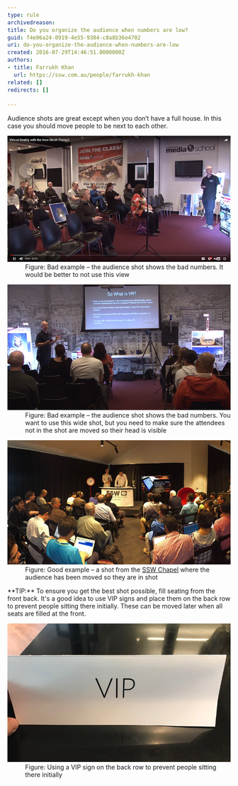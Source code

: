 ```yaml
---
type: rule
archivedreason: 
title: Do you organize the audience when numbers are low?
guid: f4e06a24-0919-4e55-9384-c8a8b36e4702
uri: do-you-organize-the-audience-when-numbers-are-low
created: 2016-07-29T14:46:51.0000000Z
authors:
- title: Farrukh Khan
  url: https://ssw.com.au/people/farrukh-khan
related: []
redirects: []

---
```


Audience shots are great except when you don’t have a full house. In this case you should move people to be next to each other.

<!--endintro-->
<dl class="badImage"> 
   <dt><img src="bad-audience.jpg" alt="bad-audience.jpg"></dt><dd>Figure: Bad example – the audience shot shows the bad numbers. It would be better to not use this view</dd></dl><dl class="badImage"> 
   <dt><img src="bad-audience-2.jpg" alt="bad-audience-2.jpg"></dt><dd>Figure: Bad example – the audience shot shows the bad numbers. You want to use this wide shot, but you need to make sure the attendees not in the shot are moved so their head is visible</dd></dl><dl class="goodImage"> 
   <dt>
      <img src="good-audience.jpg" alt="good-audience.jpg">
   </dt><dd>Figure: Good example – a shot from the 
      <a href="https://www.ssw.com.au/ssw/events/venues/hire-conference-room.aspx" target="_blank">SSW Chapel</a> where the audience has been moved so they are in shot</dd></dl>**TIP:** To ensure you get the best shot possible, fill seating from the front back. It's a good idea to use VIP signs and place them on the back row to prevent people sitting there initially. These can be moved later when all seats are filled at the front. 


<dl class="image"><dt><img src="vip.jpg" alt="vip.jpg"></dt><dd>Figure: Using a VIP sign on the back row to prevent people sitting there initially<br></dd></dl>
